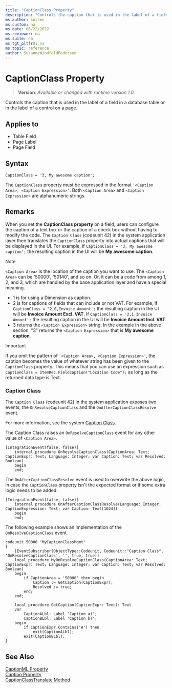 ```yaml
---
title: "CaptionClass Property"
description: "Controls the caption that is used in the label of a field in a database table or in the label of a control on a page."
ms.author: solsen
ms.custom: na
ms.date: 06/22/2022
ms.reviewer: na
ms.suite: na
ms.tgt_pltfrm: na
ms.topic: reference
author: SusanneWindfeldPedersen
---
```

[//]: # (START>DO_NOT_EDIT)
[//]: # (IMPORTANT:Do not edit any of the content between here and the END>DO_NOT_EDIT.)
[//]: # (Any modifications should be made in the .xml files in the ModernDev repo.)
# CaptionClass Property
> **Version**: _Available or changed with runtime version 1.0._

Controls the caption that is used in the label of a field in a database table or in the label of a control on a page.

## Applies to
-   Table Field
-   Page Label
-   Page Field

[//]: # (IMPORTANT: END>DO_NOT_EDIT)

## Syntax

```AL
CaptionClass = '3, My awesome caption';
```

The `CaptionClass` property must be expressed in the format `'<Caption Area>, <Caption Expression>'`. Both `<Caption Area>` and `<Caption Expression>` are alphanumeric strings.


## Remarks

When you set the **CaptionClass property** on a field, users can configure the caption of a text box or the caption of a check box without having to modify the code. The `Caption Class` (codeunit 42) in the system application layer then translates the `CaptionClass` property into actual captions that will be displayed in the UI. For example, if `CaptionClass = '3, My awesome caption';` the resulting caption in the UI will be **My awesome caption**.

> [!NOTE]
> `<Caption Area>` is the location of the caption you want to use. The `<Caption Area>` can be '50000', '50140', and so on. Or, it can be a code from among 1, 2, and 3, which are handled by the base application layer and have a special meaning.
> - 1 is for using a Dimension as caption. 
> - 2 is for captions of fields that can include or not VAT. For example, if `CaptionClass = '2,0,Invoice Amount';`  the resulting caption in the UI will be **Invoice Amount Excl. VAT**. If `CaptionClass = '2,1,Invoice Amount';`  the resulting caption in the UI will be **Invoice Amount Incl. VAT**.
> - 3 returns the `<Caption Expression>` string. In the example in the above section, "3" returns the `<Caption Expression>` that is **My awesome caption**.

> [!IMPORTANT]  
> If you omit the pattern of `'<Caption Area>, <Caption Expression>'`, the caption becomes the value of whatever string has been given to the `CaptionClass` property. This means that you can use an expression such as `CaptionClass = ItemRec.Fieldcaption("Location Code");` as long as the returned data type is Text.

### Caption Class

The `Caption Class` (codeunit 42) in the system application exposes two events; the `OnResolveCaptionClass` and the `OnAfterCaptionClassResolve` event.

For more information, see the system [Caption Class](https://github.com/microsoft/ALAppExtensions/blob/master/Modules/System/Caption%20Class/README.md).

The Caption Class raises an `OnResolveCaptionClass` event for any other value of `<Caption Area>`. 

```al
[IntegrationEvent(false, false)]
    internal procedure OnResolveCaptionClass(CaptionArea: Text; CaptionExpr: Text; Language: Integer; var Caption: Text; var Resolved: Boolean)
    begin
    end;
```

The `OnAfterCaptionClassResolve` event is used to overwrite the above logic, in case the `CaptionClass` property isn't the expected format or if some extra logic needs to be added.

```al
[IntegrationEvent(false, false)]
    internal procedure OnAfterCaptionClassResolve(Language: Integer; CaptionExpression: Text; var Caption: Text[1024])
    begin
    end;
```

The following example shows an implementation of the `OnResolveCaptionClass` event.

```al
codeunit 50000 "MyCaptionClassMgmt"
{
    [EventSubscriber(ObjectType::Codeunit, Codeunit::"Caption Class", 'OnResolveCaptionClass', '', true, true)]
    local procedure MyOnResolveCaptionClass(CaptionArea: Text; CaptionExpr: Text; Language: Integer; var Caption: Text; var Resolved: Boolean)
    begin
        if CaptionArea = '50000' then begin
            Caption := GetCaption(CaptionExpr);
            Resolved := true;
        end;
    end;

    local procedure GetCaption(CaptionExpr: Text): Text
    var
        CaptionALbl: Label 'Caption a)';
        CaptionBLbl: Label 'Caption b)';
    begin
        if CaptionExpr.Contains('A') then
            exit(CaptionALbl);
        exit(CaptionBLbl);
}
```

## See Also

[CaptionML Property](devenv-captionml-property.md)   
[Caption Property](devenv-caption-property.md)  
[CaptionClassTranslate Method](../methods-auto/system/system-captionclasstranslate-method.md) 
